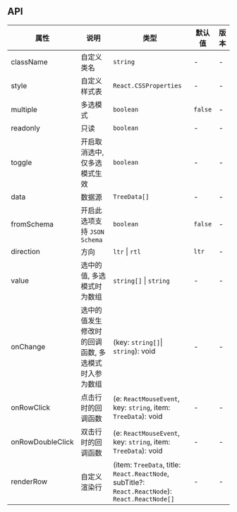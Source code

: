 ## API

| 属性             | 说明                                               | 类型                                                                                            | 默认值  | 版本 |
| ---------------- | -------------------------------------------------- | ----------------------------------------------------------------------------------------------- | ------- | ---- |
| className        | 自定义类名                                         | `string`                                                                                        | -       | -    |
| style            | 自定义样式表                                       | `React.CSSProperties`                                                                           | -       | -    |
| multiple         | 多选模式                                           | `boolean`                                                                                       | `false` | -    |
| readonly         | 只读                                               | `boolean`                                                                                       | -       | -    |
| toggle           | 开启取消选中, 仅多选模式生效                       | `boolean`                                                                                       | -       | -    |
| data             | 数据源                                             | `TreeData[]`                                                                                    | -       | -    |
| fromSchema       | 开启此选项支持 `JSON Schema`                       | `boolean`                                                                                       | `false` | -    |
| direction        | 方向                                               | `ltr` \| `rtl`                                                                                  | `ltr`   | -    |
| value            | 选中的值, 多选模式时为数组                         | `string[]` \| `string`                                                                          | -       | -    |
| onChange         | 选中的值发生修改时的回调函数, 多选模式时入参为数组 | (key: `string[]`\| `string`): void                                                              | -       | -    |
| onRowClick       | 点击行时的回调函数                                 | (e: `ReactMouseEvent`, key: `string`, item: `TreeData`): void                                   | -       | -    |
| onRowDoubleClick | 双击行时的回调函数                                 | (e: `ReactMouseEvent`, key: `string`, item: `TreeData`): void                                   | -       | -    |
| renderRow        | 自定义渲染行                                       | (item: `TreeData`, title: `React.ReactNode`, subTitle?: `React.ReactNode`): `React.ReactNode[]` | -       | -    |
